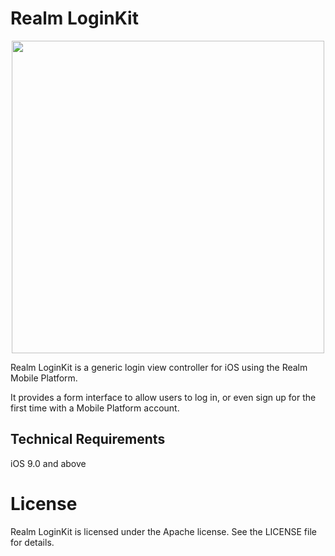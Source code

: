 # Realm LoginKit

<p align="center">
<img src="https://raw.githubusercontent.com/realm-demos/realm-loginkit/master/screenshot.jpg" width="500" style="margin:0 auto" />
</p>

Realm LoginKit is a generic login view controller for iOS using the Realm Mobile Platform.

It provides a form interface to allow users to log in, or even sign up for the first time with a Mobile Platform account.

## Technical Requirements

iOS 9.0 and above

# License

Realm LoginKit is licensed under the Apache license. See the LICENSE file for details.
